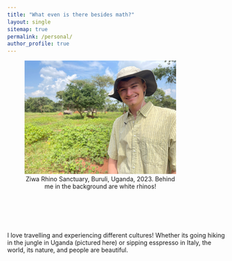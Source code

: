 ```yaml
---
title: "What even is there besides math?"
layout: single
sitemap: true
permalink: /personal/
author_profile: true
---
```


<figure style="width: 350px" class="align-right">
  <img src="/assets/images/stanley_uganda_2023.jpeg" alt="">
  <figcaption style="text-align: center">Ziwa Rhino Sanctuary, Buruli, Uganda, 2023. Behind me in the background are white rhinos!</figcaption>
</figure>

<br>
<br>
<br>
<br>

I love travelling and experiencing different cultures! Whether its going hiking in the jungle in Uganda (pictured here) or sipping esspresso in Italy, the world, its nature, and people are beautiful.